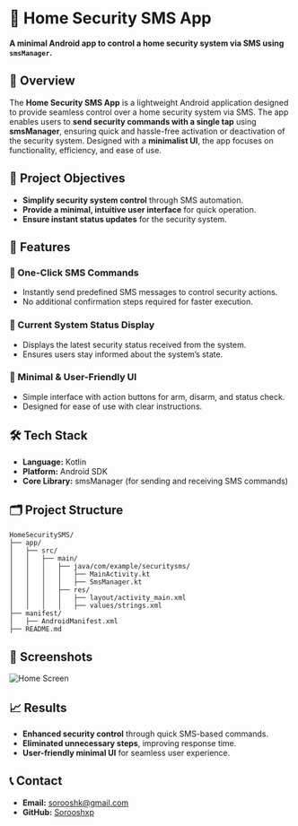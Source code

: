 # 📱 Home Security SMS App
**A minimal Android app to control a home security system via SMS using `smsManager`.**

## 📖 Overview
The **Home Security SMS App** is a lightweight Android application designed to provide seamless control over a home security system via SMS. The app enables users to **send security commands with a single tap** using **smsManager**, ensuring quick and hassle-free activation or deactivation of the security system. Designed with a **minimalist UI**, the app focuses on functionality, efficiency, and ease of use.

## 🌟 Project Objectives
- **Simplify security system control** through SMS automation.
- **Provide a minimal, intuitive user interface** for quick operation.
- **Ensure instant status updates** for the security system.

## 🚀 Features
### **📲 One-Click SMS Commands**
- Instantly send predefined SMS messages to control security actions.
- No additional confirmation steps required for faster execution.

### **📡 Current System Status Display**
- Displays the latest security status received from the system.
- Ensures users stay informed about the system’s state.

### **🎨 Minimal & User-Friendly UI**
- Simple interface with action buttons for arm, disarm, and status check.
- Designed for ease of use with clear instructions.

## 🛠️ Tech Stack
- **Language:** Kotlin
- **Platform:** Android SDK
- **Core Library:** smsManager (for sending and receiving SMS commands)

## 🗂️ Project Structure
```
HomeSecuritySMS/
├── app/
│   ├── src/
│   │   ├── main/
│   │   │   ├── java/com/example/securitysms/
│   │   │   │   ├── MainActivity.kt
│   │   │   │   ├── SmsManager.kt
│   │   │   ├── res/
│   │   │   │   ├── layout/activity_main.xml
│   │   │   │   ├── values/strings.xml
├── manifest/
│   ├── AndroidManifest.xml
├── README.md
```

## 📸 Screenshots
  ![Home Screen](https://github.com/user-attachments/assets/3d090c89-49d6-45d6-84af-af48b84bc45f)

## 📈 Results
- **Enhanced security control** through quick SMS-based commands.
- **Eliminated unnecessary steps**, improving response time.
- **User-friendly minimal UI** for seamless user experience.

## 📞 Contact
- **Email:** sorooshk@gmail.com
- **GitHub:** [Sorooshxp](https://github.com/Sorooshxp)


